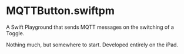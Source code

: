 # MQTTButton.swiftpm

A Swift Playground that sends MQTT messages on the switching of a Toggle.

Nothing much, but somewhere to start. Developed entirely on the iPad.
